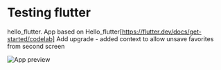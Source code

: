 # Testing flutter 

hello_flutter. 
App based on Hello_flutter[https://flutter.dev/docs/get-started/codelab]
Add upgrade - added context to allow unsave favorites from second screen

![App preview](https://github.com/iBorodai/flutterLearn_helloWithProvider/blob/master/FlutterHelloApp.gif?raw=true)